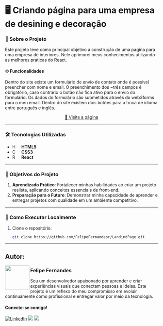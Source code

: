 # 🖥 Criando página para uma empresa de desining e decoração

### 📜 Sobre o Projeto  
Este projeto teve como principal objetivo a construção de uma  pagina para uma empresa de interiores. Nele aprimorei meus conhecimentos utilizando as melhores praticas do React.

#### ⚙ Funcionalidades
 
Dentro do site existe um formulário de envio de contato onde é possivel preencher com nome e email. O preenchimento dos ~três campos é obrigatório, caso contrário o botão não fica ativo para o envio do formulário.
Os dados do formulário são submetidos através do web3forms para o meu email.
Dentro do site existem dois botões para a troca de idioma entre português e inglês.

<p align="center">
     <a href="https://landinpagefelipe.netlify.app">📱 Visite a página</a>
</p>

---

### 🛠️ Tecnologias Utilizadas  
- **HTML5** <img 
    align="left" 
    alt="HTML"
    title="HTML" 
    width="17px" 
    style="padding-right: 10px;" 
    src="https://cdn.jsdelivr.net/gh/devicons/devicon@latest/icons/html5/html5-original.svg"/>
- **CSS3**<img 
    align="left" 
    alt="CSS" 
    title="CSS"
    width="17px" 
    style="padding-right: 10px;" 
    src="https://cdn.jsdelivr.net/gh/devicons/devicon@latest/icons/css3/css3-original.svg" 
/>
- **React**<img 
    align="left" 
    alt="React" 
    title="React"
    width="17px" 
    style="padding-right: 10px;" 
    src="https://cdn.jsdelivr.net/gh/devicons/devicon@latest/icons/react/react-original.svg" 
/>

---

### 🎯 Objetivos do Projeto  
1. **Aprendizado Prático**: Fortalecer minhas habilidades ao criar um projeto realista, aplicando conceitos essenciais de front-end.   
2. **Preparação para o Futuro**: Demonstrar minha capacidade de aprender e entregar projetos com qualidade em um ambiente competitivo.  

---

### 📂 Como Executar Localmente  
1. Clone o repositório:  
   ```bash
   git clone https://github.com/FelipeFernandesr/LandindPage.git

---

## Autor:

<img  src="https://github.com/FelipeFernandesr/MuseuNacional/blob/main/img/AvatarFelipe.png"  width="80px" align="left" /> 


### Felipe Fernandes
Sou um desenvolvedor apaixonado por aprender e criar experiências visuais que conectam pessoas e ideias. Este projeto é um reflexo do meu compromisso em evoluir continuamente como profissional e entregar valor por meio da tecnologia.

#### Conecte-se comigo!

[![LinkedIn](https://img.shields.io/badge/linkedin-0A66C2?style=for-the-badge&logo=linkedin&logoColor=white)](https://www.linkedin.com/in/FelipeFernandesr)
<a href = "mailto:felipefrf9@gmail.com"><img src="https://img.shields.io/badge/Gmail-D14836?style=for-the-badge&logo=gmail&logoColor=white" target="_blank"></a>
<a href="https://api.whatsapp.com/send?l=pt_BR&phone=5521979086285" target="_blank"><img src="https://img.shields.io/badge/WhatsApp-25D366?style=for-the-badge&logo=whatsapp&logoColor=white" target="_blank"></a>




